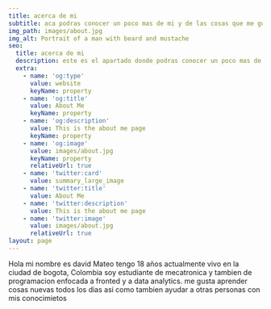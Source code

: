 ```yaml
---
title: acerca de mi 
subtitle: aca podras conocer un poco mas de mi y de las cosas que me gustan 
img_path: images/about.jpg
img_alt: Portrait of a man with beard and mustache
seo:
  title: acerca de mi
  description: este es el apartado donde podras conocer un poco mas de mi 
  extra:
    - name: 'og:type'
      value: website
      keyName: property
    - name: 'og:title'
      value: About Me
      keyName: property
    - name: 'og:description'
      value: This is the about me page
      keyName: property
    - name: 'og:image'
      value: images/about.jpg
      keyName: property
      relativeUrl: true
    - name: 'twitter:card'
      value: summary_large_image
    - name: 'twitter:title'
      value: About Me
    - name: 'twitter:description'
      value: This is the about me page
    - name: 'twitter:image'
      value: images/about.jpg
      relativeUrl: true
layout: page
---
```


Hola mi nombre es david Mateo tengo 18 años actualmente vivo en la ciudad de bogota, Colombia soy estudiante de mecatronica y tambien de programacion enfocada a fronted y a data analytics.
me gusta aprender cosas nuevas todos los dias asi como tambien ayudar a otras personas con mis conocimietos 

